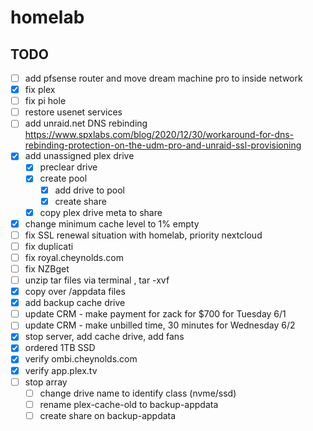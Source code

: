 # homelab
## TODO
- [ ] add pfsense router and move dream machine pro to inside network
- [x] fix plex
- [ ] fix pi hole
- [ ] restore usenet services
- [ ] add unraid.net DNS rebinding
    https://www.spxlabs.com/blog/2020/12/30/workaround-for-dns-rebinding-protection-on-the-udm-pro-and-unraid-ssl-provisioning
- [x] add unassigned plex drive
	- [x] preclear drive
	- [x] create pool
		- [x] add drive to pool
		- [x] create share
	- [x] copy plex drive meta to share
- [x] change minimum cache level to 1% empty
- [ ] fix SSL renewal situation with homelab, priority nextcloud
- [ ] fix duplicati
- [ ] fix royal.cheynolds.com
- [ ] fix NZBget
- [ ] unzip tar files via terminal , tar -xvf
- [x] copy over /appdata files
- [x] add backup cache drive
- [ ] update CRM - make payment for zack for $700 for Tuesday 6/1
- [ ] update CRM - make unbilled time, 30 minutes for Wednesday 6/2
- [x] stop server, add cache drive, add fans
- [x] ordered 1TB SSD
- [x] verify ombi.cheynolds.com
- [x] verify app.plex.tv
- [ ] stop array
	- [ ] change drive name to identify class (nvme/ssd)
	- [ ] rename plex-cache-old to backup-appdata
	- [ ] create share on backup-appdata 

